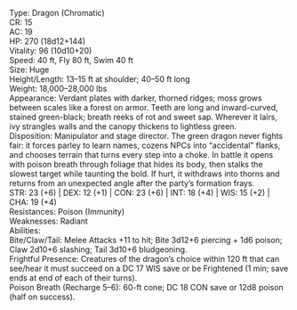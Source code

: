 Type: Dragon (Chromatic)  
CR: 15  
AC: 19  
HP: 270 (18d12+144)  
Vitality: 96 (10d10+20)  
Speed: 40 ft, Fly 80 ft, Swim 40 ft  
Size: Huge  
Height/Length: 13–15 ft at shoulder; 40–50 ft long  
Weight: 18,000–28,000 lbs  
Appearance: Verdant plates with darker, thorned ridges; moss grows between scales like a forest on armor. Teeth are long and inward-curved, stained green-black; breath reeks of rot and sweet sap. Wherever it lairs, ivy strangles walls and the canopy thickens to lightless green.  
Disposition: Manipulator and stage director. The green dragon never fights fair: it forces parley to learn names, cozens NPCs into “accidental” flanks, and chooses terrain that turns every step into a choke. In battle it opens with poison breath through foliage that hides its body, then stalks the slowest target while taunting the bold. If hurt, it withdraws into thorns and returns from an unexpected angle after the party’s formation frays.  
STR: 23 (+6) | DEX: 12 (+1) | CON: 23 (+6) | INT: 18 (+4) | WIS: 15 (+2) | CHA: 19 (+4)  
Resistances: Poison (Immunity)  
Weaknesses: Radiant  
Abilities:  
Bite/Claw/Tail: Melee Attacks +11 to hit; Bite 3d12+6 piercing + 1d6 poison; Claw 2d10+6 slashing; Tail 3d10+6 bludgeoning.  
Frightful Presence: Creatures of the dragon’s choice within 120 ft that can see/hear it must succeed on a DC 17 WIS save or be Frightened (1 min; save ends at end of each of their turns).  
Poison Breath (Recharge 5–6): 60-ft cone; DC 18 CON save or 12d8 poison (half on success).